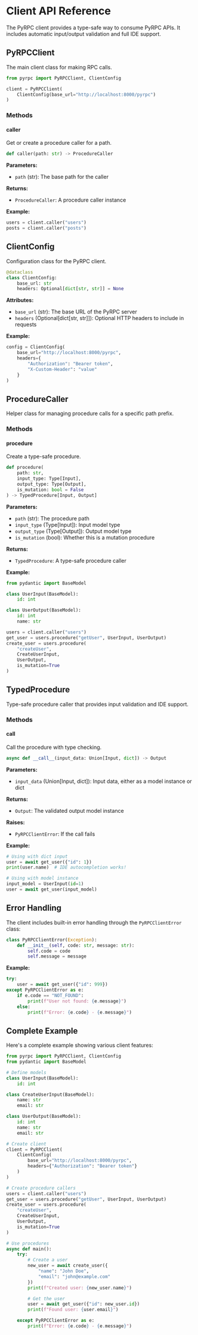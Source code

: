 # Client API Reference

The PyRPC client provides a type-safe way to consume PyRPC APIs. It includes automatic input/output validation and full IDE support.

## PyRPCClient

The main client class for making RPC calls.

```python
from pyrpc import PyRPCClient, ClientConfig

client = PyRPCClient(
    ClientConfig(base_url="http://localhost:8000/pyrpc")
)
```

### Methods

#### caller

Get or create a procedure caller for a path.

```python
def caller(path: str) -> ProcedureCaller
```

**Parameters:**
- `path` (str): The base path for the caller

**Returns:**
- `ProcedureCaller`: A procedure caller instance

**Example:**
```python
users = client.caller("users")
posts = client.caller("posts")
```

## ClientConfig

Configuration class for the PyRPC client.

```python
@dataclass
class ClientConfig:
    base_url: str
    headers: Optional[dict[str, str]] = None
```

**Attributes:**
- `base_url` (str): The base URL of the PyRPC server
- `headers` (Optional[dict[str, str]]): Optional HTTP headers to include in requests

**Example:**
```python
config = ClientConfig(
    base_url="http://localhost:8000/pyrpc",
    headers={
        "Authorization": "Bearer token",
        "X-Custom-Header": "value"
    }
)
```

## ProcedureCaller

Helper class for managing procedure calls for a specific path prefix.

### Methods

#### procedure

Create a type-safe procedure.

```python
def procedure(
    path: str,
    input_type: Type[Input],
    output_type: Type[Output],
    is_mutation: bool = False
) -> TypedProcedure[Input, Output]
```

**Parameters:**
- `path` (str): The procedure path
- `input_type` (Type[Input]): Input model type
- `output_type` (Type[Output]): Output model type
- `is_mutation` (bool): Whether this is a mutation procedure

**Returns:**
- `TypedProcedure`: A type-safe procedure caller

**Example:**
```python
from pydantic import BaseModel

class UserInput(BaseModel):
    id: int

class UserOutput(BaseModel):
    id: int
    name: str

users = client.caller("users")
get_user = users.procedure("getUser", UserInput, UserOutput)
create_user = users.procedure(
    "createUser",
    CreateUserInput,
    UserOutput,
    is_mutation=True
)
```

## TypedProcedure

Type-safe procedure caller that provides input validation and IDE support.

### Methods

#### __call__

Call the procedure with type checking.

```python
async def __call__(input_data: Union[Input, dict]) -> Output
```

**Parameters:**
- `input_data` (Union[Input, dict]): Input data, either as a model instance or dict

**Returns:**
- `Output`: The validated output model instance

**Raises:**
- `PyRPCClientError`: If the call fails

**Example:**
```python
# Using with dict input
user = await get_user({"id": 1})
print(user.name)  # IDE autocompletion works!

# Using with model instance
input_model = UserInput(id=1)
user = await get_user(input_model)
```

## Error Handling

The client includes built-in error handling through the `PyRPCClientError` class:

```python
class PyRPCClientError(Exception):
    def __init__(self, code: str, message: str):
        self.code = code
        self.message = message
```

**Example:**
```python
try:
    user = await get_user({"id": 999})
except PyRPCClientError as e:
    if e.code == "NOT_FOUND":
        print(f"User not found: {e.message}")
    else:
        print(f"Error: {e.code} - {e.message}")
```

## Complete Example

Here's a complete example showing various client features:

```python
from pyrpc import PyRPCClient, ClientConfig
from pydantic import BaseModel

# Define models
class UserInput(BaseModel):
    id: int

class CreateUserInput(BaseModel):
    name: str
    email: str

class UserOutput(BaseModel):
    id: int
    name: str
    email: str

# Create client
client = PyRPCClient(
    ClientConfig(
        base_url="http://localhost:8000/pyrpc",
        headers={"Authorization": "Bearer token"}
    )
)

# Create procedure callers
users = client.caller("users")
get_user = users.procedure("getUser", UserInput, UserOutput)
create_user = users.procedure(
    "createUser",
    CreateUserInput,
    UserOutput,
    is_mutation=True
)

# Use procedures
async def main():
    try:
        # Create a user
        new_user = await create_user({
            "name": "John Doe",
            "email": "john@example.com"
        })
        print(f"Created user: {new_user.name}")

        # Get the user
        user = await get_user({"id": new_user.id})
        print(f"Found user: {user.email}")

    except PyRPCClientError as e:
        print(f"Error: {e.code} - {e.message}")
``` 